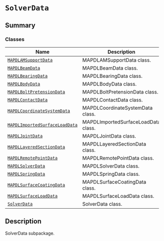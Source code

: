 # `SolverData`

<a id="summary"></a>

## Summary

### Classes

| Name | Description |
|------------------------------------------------------------------------------------------------------------------------------------------------------------------|-------------------------------------|
| [`MAPDLAMSupportData`](MAPDLAMSupportData.md#ansys.mechanical.stubs.v242.Ansys.Mechanical.DataModel.SolverData.MAPDLAMSupportData)                               | MAPDLAMSupportData class.           |
| [`MAPDLBeamData`](MAPDLBeamData.md#ansys.mechanical.stubs.v242.Ansys.Mechanical.DataModel.SolverData.MAPDLBeamData)                                              | MAPDLBeamData class.                |
| [`MAPDLBearingData`](MAPDLBearingData.md#ansys.mechanical.stubs.v242.Ansys.Mechanical.DataModel.SolverData.MAPDLBearingData)                                     | MAPDLBearingData class.             |
| [`MAPDLBodyData`](MAPDLBodyData.md#ansys.mechanical.stubs.v242.Ansys.Mechanical.DataModel.SolverData.MAPDLBodyData)                                              | MAPDLBodyData class.                |
| [`MAPDLBoltPretensionData`](MAPDLBoltPretensionData.md#ansys.mechanical.stubs.v242.Ansys.Mechanical.DataModel.SolverData.MAPDLBoltPretensionData)                | MAPDLBoltPretensionData class.      |
| [`MAPDLContactData`](MAPDLContactData.md#ansys.mechanical.stubs.v242.Ansys.Mechanical.DataModel.SolverData.MAPDLContactData)                                     | MAPDLContactData class.             |
| [`MAPDLCoordinateSystemData`](MAPDLCoordinateSystemData.md#ansys.mechanical.stubs.v242.Ansys.Mechanical.DataModel.SolverData.MAPDLCoordinateSystemData)          | MAPDLCoordinateSystemData class.    |
| [`MAPDLImportedSurfaceLoadData`](MAPDLImportedSurfaceLoadData.md#ansys.mechanical.stubs.v242.Ansys.Mechanical.DataModel.SolverData.MAPDLImportedSurfaceLoadData) | MAPDLImportedSurfaceLoadData class. |
| [`MAPDLJointData`](MAPDLJointData.md#ansys.mechanical.stubs.v242.Ansys.Mechanical.DataModel.SolverData.MAPDLJointData)                                           | MAPDLJointData class.               |
| [`MAPDLLayeredSectionData`](MAPDLLayeredSectionData.md#ansys.mechanical.stubs.v242.Ansys.Mechanical.DataModel.SolverData.MAPDLLayeredSectionData)                | MAPDLLayeredSectionData class.      |
| [`MAPDLRemotePointData`](MAPDLRemotePointData.md#ansys.mechanical.stubs.v242.Ansys.Mechanical.DataModel.SolverData.MAPDLRemotePointData)                         | MAPDLRemotePointData class.         |
| [`MAPDLSolverData`](MAPDLSolverData.md#ansys.mechanical.stubs.v242.Ansys.Mechanical.DataModel.SolverData.MAPDLSolverData)                                        | MAPDLSolverData class.              |
| [`MAPDLSpringData`](MAPDLSpringData.md#ansys.mechanical.stubs.v242.Ansys.Mechanical.DataModel.SolverData.MAPDLSpringData)                                        | MAPDLSpringData class.              |
| [`MAPDLSurfaceCoatingData`](MAPDLSurfaceCoatingData.md#ansys.mechanical.stubs.v242.Ansys.Mechanical.DataModel.SolverData.MAPDLSurfaceCoatingData)                | MAPDLSurfaceCoatingData class.      |
| [`MAPDLSurfaceLoadData`](MAPDLSurfaceLoadData.md#ansys.mechanical.stubs.v242.Ansys.Mechanical.DataModel.SolverData.MAPDLSurfaceLoadData)                         | MAPDLSurfaceLoadData class.         |
| [`SolverData`](SolverData.md#ansys.mechanical.stubs.v242.Ansys.Mechanical.DataModel.SolverData.SolverData)                                                       | SolverData class.                   |

<a id="description"></a>

## Description

SolverData subpackage.

<!-- !! processed by numpydoc !! -->

